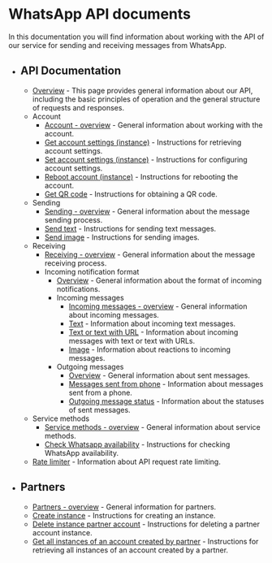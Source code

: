 # WhatsApp API documents

In this documentation you will find information about working with the API of our service for sending and receiving messages from WhatsApp.

 - ## API Documentation
    - [Overview](api/index.md) - This page provides general information about our API, including the basic principles of
      operation and the general structure of requests and responses.
    - Account
        - [Account - overview](api/account/index.md) - General information about working with the account.
        - [Get account settings (instance)](api/account/get-settings.md) - Instructions for retrieving account settings.
        - [Set account settings (instance)](api/account/set-settings.md) - Instructions for configuring account settings.
        - [Reboot account (instance)](api/account/reboot.md) - Instructions for rebooting the account.
        - [Get QR code](api/account/qr.md) - Instructions for obtaining a QR code.
    - Sending
        - [Sending - overview](api/sending/index.md) - General information about the message sending process.
        - [Send text](api/sending/text.md) - Instructions for sending text messages.
        - [Send image](api/sending/image.md) - Instructions for sending images.
    - Receiving
        - [Receiving - overview](api/receiving/index.md) - General information about the message receiving process.
        - Incoming notification format
            - [Overview](api/receiving/notifications-format/index.md) - General information about the format of incoming notifications.
            - Incoming messages
                - [Incoming messages - overview](api/receiving/notifications-format/incoming-message/index.md) - General information about incoming messages.
                - [Text](api/receiving/notifications-format/incoming-message/text.md) - Information about incoming text messages.
                - [Text or text with URL](api/receiving/notifications-format/incoming-message/extended-text.md) - Information about incoming messages with text or text with URLs.
                - [Image](api/receiving/notifications-format/incoming-message/image.md) - Information about reactions to incoming messages.
            - Outgoing messages
                - [Overview](api/receiving/notifications-format/outgoing-message/index.md) - General information about sent messages.
                - [Messages sent from phone](api/receiving/notifications-format/outgoing-message/phone.md) - Information about messages sent from a phone.
                - [Outgoing message status](api/receiving/notifications-format/outgoing-message/status.md) - Information about the statuses of sent messages.
    - Service methods
        - [Service methods - overview](api/service/index.md) - General information about service methods.
        - [Check Whatsapp availability](api/service/check-whatsapp.md) - Instructions for checking WhatsApp availability.
    - [Rate limiter](api/rate-limiter.md) - Information about API request rate limiting.
- ## Partners
    - [Partners - overview](partners/index.md) - General information for partners.
    - [Create instance](partners/instance-creation.md) - Instructions for creating an instance.
    - [Delete instance partner account](partners/instance-removed.md) - Instructions for deleting a partner account instance.
    - [Get all instances of an account created by partner](partners/instance-reveiver.md) - Instructions for retrieving all instances of an account created by a partner.